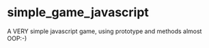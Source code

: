simple_game_javascript
======================

A VERY simple javascript game, using prototype and methods almost OOP:-)
